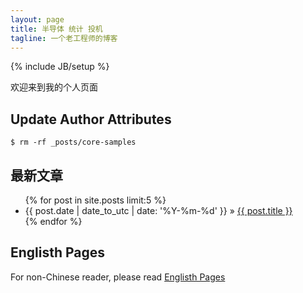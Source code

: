 ```yaml
---
layout: page
title: 半导体 统计 投机
tagline: 一个老工程师的博客
---
```

{% include JB/setup %}

欢迎来到我的个人页面


## Update Author Attributes

    $ rm -rf _posts/core-samples

## 最新文章

<ul class="posts">
  {% for post in site.posts limit:5 %}
    <li><span>{{ post.date | date_to_utc | date: '%Y-%m-%d' }}</span> &raquo; <a href="{{ BASE_PATH }}{{ post.url }}">{{ post.title }}</a></li>
  {% endfor %}
</ul>

## Englisth Pages
For non-Chinese reader, please read [Englisth Pages](http://jekyllbootstrap.com/usage/jekyll-quick-start.html)
